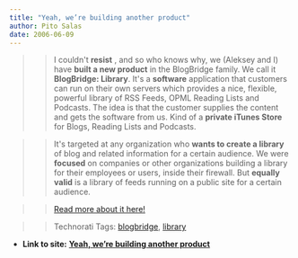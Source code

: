 ```yaml
---
title: "Yeah, we’re building another product"
author: Pito Salas
date: 2006-06-09
---
```



>>

>> I couldn't **resist** , and so who knows why, we (Aleksey and I) have
**built a new product** in the BlogBridge family. We call it **BlogBridge:
Library**. It's a **software** application that customers can run on their own
servers which provides a nice, flexible, powerful library of RSS Feeds, OPML
Reading Lists and Podcasts. The idea is that the customer supplies the content
and gets the software from us. Kind of a **private iTunes Store** for Blogs,
Reading Lists and Podcasts.

>>

>> It's targeted at any organization who **wants to create a library** of blog
and related information for a certain audience. We were **focused** on
companies or other organizations building a library for their employees or
users, inside their firewall. But **equally valid** is a library of feeds
running on a public site for a certain audience.

>>

>> [Read more about it
here!](<http://www.blogbridge.com/archives/2006/06/announcing_blog_2.php>)

>>

>> Technorati Tags: [blogbridge](<http://www.technorati.com/tag/blogbridge>),
[library](<http://www.technorati.com/tag/library>)


* **Link to site:** **[Yeah, we’re building another product](None)**
